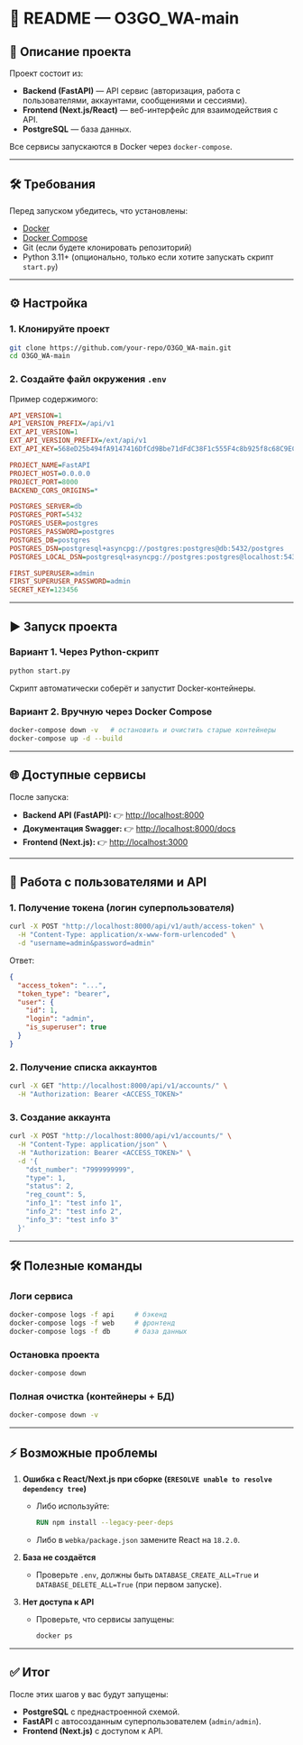 # 📘 README — O3GO\_WA-main

## 🚀 Описание проекта

Проект состоит из:

* **Backend (FastAPI)** — API сервис (авторизация, работа с пользователями, аккаунтами, сообщениями и сессиями).
* **Frontend (Next.js/React)** — веб-интерфейс для взаимодействия с API.
* **PostgreSQL** — база данных.

Все сервисы запускаются в Docker через `docker-compose`.

---

## 🛠 Требования

Перед запуском убедитесь, что установлены:

* [Docker](https://docs.docker.com/get-docker/)
* [Docker Compose](https://docs.docker.com/compose/install/)
* Git (если будете клонировать репозиторий)
* Python 3.11+ (опционально, только если хотите запускать скрипт `start.py`)

---

## ⚙️ Настройка

### 1. Клонируйте проект

```bash
git clone https://github.com/your-repo/O3GO_WA-main.git
cd O3GO_WA-main
```

### 2. Создайте файл окружения `.env`

Пример содержимого:

```ini
API_VERSION=1
API_VERSION_PREFIX=/api/v1
EXT_API_VERSION=1
EXT_API_VERSION_PREFIX=/ext/api/v1
EXT_API_KEY=568eD25b494fA9147416DfCd9Bbe71dFdC38F1c555F4c8b925f8c68C9EC17d5b

PROJECT_NAME=FastAPI
PROJECT_HOST=0.0.0.0
PROJECT_PORT=8000
BACKEND_CORS_ORIGINS=*

POSTGRES_SERVER=db
POSTGRES_PORT=5432
POSTGRES_USER=postgres
POSTGRES_PASSWORD=postgres
POSTGRES_DB=postgres
POSTGRES_DSN=postgresql+asyncpg://postgres:postgres@db:5432/postgres
POSTGRES_LOCAL_DSN=postgresql+asyncpg://postgres:postgres@localhost:5432/postgres

FIRST_SUPERUSER=admin
FIRST_SUPERUSER_PASSWORD=admin
SECRET_KEY=123456
```

---

## ▶️ Запуск проекта

### Вариант 1. Через Python-скрипт

```bash
python start.py
```

Скрипт автоматически соберёт и запустит Docker-контейнеры.

### Вариант 2. Вручную через Docker Compose

```bash
docker-compose down -v   # остановить и очистить старые контейнеры
docker-compose up -d --build
```

---

## 🌐 Доступные сервисы

После запуска:

* **Backend API (FastAPI):** 👉 [http://localhost:8000](http://localhost:8000)
* **Документация Swagger:** 👉 [http://localhost:8000/docs](http://localhost:8000/docs)
* **Frontend (Next.js):** 👉 [http://localhost:3000](http://localhost:3000)

---

## 👤 Работа с пользователями и API

### 1. Получение токена (логин суперпользователя)

```bash
curl -X POST "http://localhost:8000/api/v1/auth/access-token" \
  -H "Content-Type: application/x-www-form-urlencoded" \
  -d "username=admin&password=admin"
```

Ответ:

```json
{
  "access_token": "...",
  "token_type": "bearer",
  "user": {
    "id": 1,
    "login": "admin",
    "is_superuser": true
  }
}
```

### 2. Получение списка аккаунтов

```bash
curl -X GET "http://localhost:8000/api/v1/accounts/" \
  -H "Authorization: Bearer <ACCESS_TOKEN>"
```

### 3. Создание аккаунта

```bash
curl -X POST "http://localhost:8000/api/v1/accounts/" \
  -H "Content-Type: application/json" \
  -H "Authorization: Bearer <ACCESS_TOKEN>" \
  -d '{
    "dst_number": "7999999999",
    "type": 1,
    "status": 2,
    "reg_count": 5,
    "info_1": "test info 1",
    "info_2": "test info 2",
    "info_3": "test info 3"
  }'
```

---

## 🛠 Полезные команды

### Логи сервиса

```bash
docker-compose logs -f api     # бэкенд
docker-compose logs -f web     # фронтенд
docker-compose logs -f db      # база данных
```

### Остановка проекта

```bash
docker-compose down
```

### Полная очистка (контейнеры + БД)

```bash
docker-compose down -v
```

---

## ⚡ Возможные проблемы

1. **Ошибка с React/Next.js при сборке (`ERESOLVE unable to resolve dependency tree`)**

   * Либо используйте:

     ```dockerfile
     RUN npm install --legacy-peer-deps
     ```
   * Либо в `webka/package.json` замените React на `18.2.0`.

2. **База не создаётся**

   * Проверьте `.env`, должны быть `DATABASE_CREATE_ALL=True` и `DATABASE_DELETE_ALL=True` (при первом запуске).

3. **Нет доступа к API**

   * Проверьте, что сервисы запущены:

     ```bash
     docker ps
     ```

---

## ✅ Итог

После этих шагов у вас будут запущены:

* **PostgreSQL** с преднастроенной схемой.
* **FastAPI** с автосозданным суперпользователем (`admin/admin`).
* **Frontend (Next.js)** с доступом к API.
